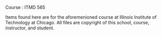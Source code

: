 Course : ITMD 565

Items found here are for the aforemenioned course at Illinois Institute of Technology at Chicago. 
All files are copyright of this school, course, instructor, and student.
